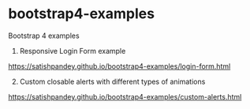# bootstrap4-examples
Bootstrap 4 examples


1. Responsive Login Form example

https://satishpandey.github.io/bootstrap4-examples/login-form.html


2. Custom closable alerts with different types of animations

https://satishpandey.github.io/bootstrap4-examples/custom-alerts.html
